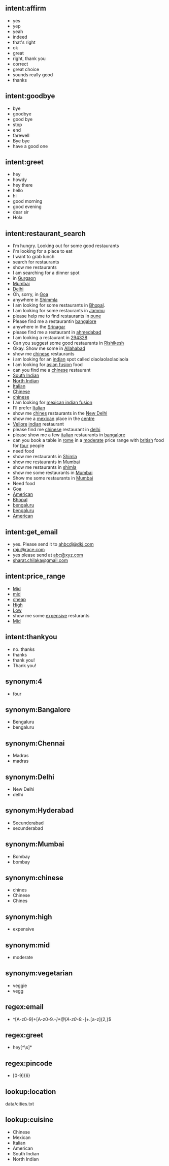 ## intent:affirm
- yes
- yep
- yeah
- indeed
- that's right
- ok
- great
- right, thank you
- correct
- great choice
- sounds really good
- thanks

## intent:goodbye
- bye
- goodbye
- good bye
- stop
- end
- farewell
- Bye bye
- have a good one

## intent:greet
- hey
- howdy
- hey there
- hello
- hi
- good morning
- good evening
- dear sir
- Hola

## intent:restaurant_search
- I’m hungry. Looking out for some good restaurants
- i'm looking for a place to eat
- I want to grab lunch
- search for restaurants
- show me restaurants
- I am searching for a dinner spot
- in [Gurgaon](location)
- [Mumbai](location)
- [Delhi](location)
- Oh, sorry, in [Goa](location)
- anywhere in [Shimmla](location)
- I am looking for some restaurants in [Bhopal](location).
- I am looking for some restaurants in [Jammu](location)
- please help me to find restaurants in [pune](location)
- Please find me a restaurantin [bangalore](location)
- anywhere in the [Srinagar](location)
- please find me a restaurant in [ahmedabad](location)
- I am looking a restaurant in [294328](location)
- Can you suggest some good restaurants in [Rishikesh](location)
- Okay. Show me some in [Allahabad](location)
- show me [chinese](cuisine) restaurants
- i am looking for an [indian](cuisine) spot called olaolaolaolaolaola
- I am looking for [asian fusion](cuisine) food
- can you find me a [chinese](cuisine) restaurant
- [South Indian](cuisine)
- [North Indian](cuisine)
- [Italian](cuisine)
- [Chinese](cuisine)
- [chinese](cuisine)
- I am looking for [mexican indian fusion](cuisine)
- I’ll prefer [Italian](cuisine)
- show me [chines](cuisine:chinese) restaurants in the [New Delhi](location:Delhi)
- show me a [mexican](cuisine) place in the [centre](location)
- [Vellore](location) [indian](cuisine) restaurant
- please find me [chinese](cuisine) restaurant in [delhi](location)
- please show me a few [italian](cuisine) restaurants in [bangalore](location)
- can you book a table in [rome](location) in a [moderate](price:mid) price range with [british](cuisine) food for [four](people:4) people
- need food
- show me restaurants in [Shimla](location)
- show me restaurants in [Mumbai](location)
- show me restaurants in [shimla](location)
- show me some restaurants in [Mumbai](location)
- Show me some restaurants in [Mumbai](location)
- Need food
- [Goa](location)
- [American](cuisine)
- [Bhopal](location)
- [bengaluru](location)
- [bengaluru](location:Bangalore)
- [American](cuisine)

## intent:get_email
- yes. Please send it to [ahbcdj@dkj.com](email)
- [raju@race.com](email)
- yes please send at [abc@xyz.com](email)
- [sharat.chilaka@gmail.com](email)

## intent:price_range
- [Mid](price)
- [mid](price)
- [cheap](price)
- [High](price)
- [Low](price)
- show me some [expensive](price:high) resturants
- [Mid](price)

## intent:thankyou
- no. thanks
- thanks
- thank you!
- Thank you!

## synonym:4
- four

## synonym:Bangalore
- Bengaluru
- bengaluru

## synonym:Chennai
- Madras
- madras

## synonym:Delhi
- New Delhi
- delhi

## synonym:Hyderabad
- Secunderabad
- secunderabad

## synonym:Mumbai
- Bombay
- bombay

## synonym:chinese
- chines
- Chinese
- Chines

## synonym:high
- expensive

## synonym:mid
- moderate

## synonym:vegetarian
- veggie
- vegg

## regex:email
- ^[A-z0-9]+[A-z0-9._-]*@[A-z0-9._-]+\.[a-z]{2,}$

## regex:greet
- hey[^\s]*

## regex:pincode
- [0-9]{6}

## lookup:location
  data/cities.txt

## lookup:cuisine
- Chinese
- Mexican
- Italian
- American
- South Indian
- North Indian
